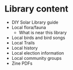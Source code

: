 # Library content

- DIY Solar Library guide
- Local flora/fauna
   - What is near this library
- Local birds and bird songs
- Local Trails
- Local history
- Local election information
- Local community groups
- Zine PDFs
